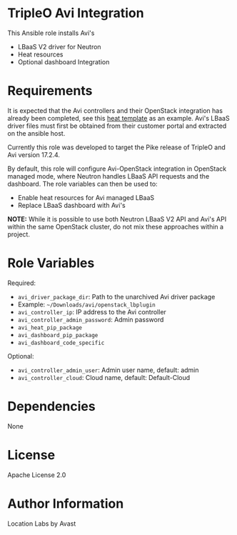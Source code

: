 # TripleO Avi Integration

This Ansible role installs Avi's
* LBaaS V2 driver for Neutron
* Heat resources
* Optional dashboard Integration

# Requirements

It is expected that the Avi controllers and their OpenStack integration has
already been completed, see this [heat template][avi-heat] as an example. Avi's
LBaaS driver files must first be obtained from their customer portal and
extracted on the ansible host.

Currently this role was developed to target the Pike release of TripleO and Avi
version 17.2.4.

By default, this role will configure Avi-OpenStack integration in OpenStack
managed mode, where Neutron handles LBaaS API requests and the dashboard. The
role variables can then be used to:
* Enable heat resources for Avi managed LBaaS
* Replace LBaaS dashboard with Avi's

**NOTE:** While it is possible to use both Neutron LBaaS V2 API and Avi's API
within the same OpenStack cluster, do not mix these approaches within a project.

# Role Variables

Required:
* `avi_driver_package_dir`: Path to the unarchived Avi driver package
 * Example: `~/Downloads/avi/openstack_lbplugin`
* `avi_controller_ip`: IP address to the Avi controller
* `avi_controller_admin_password`: Admin password
* `avi_heat_pip_package`
* `avi_dashboard_pip_package`
* `avi_dashboard_code_specific`

Optional:
* `avi_controller_admin_user`: Admin user name, default: admin
* `avi_controller_cloud`: Cloud name, default: Default-Cloud

# Dependencies

None

# License

Apache License 2.0

# Author Information

Location Labs by Avast

[avi-heat]:https://github.com/avinetworks/devops/tree/master/openstack/heat_templates

